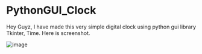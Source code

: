 # PythonGUI_Clock

Hey Guyz, I have made this very simple digital clock using python gui library Tkinter, Time.
Here is screenshot.

![image](https://user-images.githubusercontent.com/63666608/228279161-63b021f2-9f04-4506-95c4-52d9772a59c4.png)
